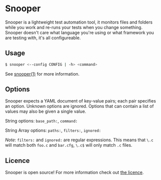 # Snooper

Snooper is a lightweight test automation tool, it monitors files and folders while you work and re-runs your tests when you change something. Snooper doesn't care what language you're using or what framework you are testing with, it's all configureable.

## Usage

```bash
$ snooper <--config CONFIG | -h> <command>
```

See [snooper(1)](http://iwillspeak.github.com/snooper/snooper.1.html) for more information.

## Options

Snooper expects a YAML document of key-value pairs; each pair specifies an 
option. Unknown options are ignored. Options that can contain a list of values
may also be given a single value.

String options: `base_path:`, `command:`

String Array options: `paths:`, `filters:`, `ignored:`
   
_Note_: `filters:` and `ignored:` are regular expressions. This means that
`\.c` will match both `foo.c` and `bar.cfg`, `\.c$` will only match `.c` files.

<script src="https://gist.github.com/iwillspeak/5191785.js"></script>

## Licence

Snooper is open source! For more information check out [the licence](LICENCE.md).
